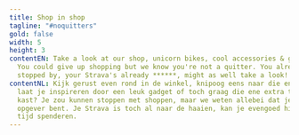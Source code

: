 ```yaml
---
title: Shop in shop
tagline: "#noquitters"
gold: false
width: 5
height: 3
contentEN: Take a look at our shop, unicorn bikes, cool accessories & gadgets.
  You could give up shopping but we know you're not a quitter. You already
  stopped by, your Strava's already ******, might as well take a look!
contentNL: Kijk gerust even rond in de winkel, knipoog eens naar die ene fiets,
  laat je inspireren door een leuk gadget of toch graag die ene extra trui in de
  kast? Je zou kunnen stoppen met shoppen, maar we weten allebei dat je geen
  opgever bent. Je Strava is toch al naar de haaien, kan je evengoed hier je
  tijd spenderen.
---
```

